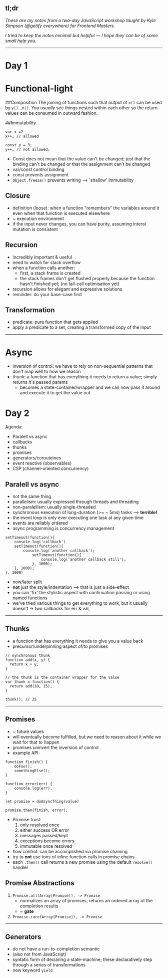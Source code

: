 ## tl;dr
_These are my notes from a two-day JavaScript workshop taught by Kyle Simpson (@getify everywhere) for Frontend Masters._

_I tried to keep the notes minimal but helpful — I hope they can be of some small help you._

-----
# Day 1
# Functional-light
##Composition
The joining of functions such that output of `x()` can be used by `y()`...`n()`. You *usually* see things nested within each other so the return values can be consumed in outward fashion.

##Immutability
```
var x =2
x++; // allowed

const y = 3;
y++; // not allowed;
```
- Const does not mean that the value can't be changed; just that the binding can't be changed or that the assignment can't be changed
- var/const control binding
- const prevents assignment
- `Object.freeze()` prevents writing --> 'shallow' immutability


## Closure
- definition (loose): when a function "remembers" the variables around it even when that function is executed elsewhere
- ~ execution environment
- if the input never changes, you can have purity, assuming interal mutation is consistent

## Recursion
- incredibly important & useful
- need to watch for stack overflow
- when a function calls another:
	- first, a stack frame is created
    - the stack frames don't get flushed properly because the function hasn't finished yet; (no tail-call optimisation yet)
 - recursion allows for elegant and expressive solutions
 - reminder: do your base-case first
 
 ## Transformation
 - predicate: pure function that gets applied
 - apply a predicate to a set, creating a transformed copy of the input

-----

# Async
- inversion of control: we have to rely on non-sequential patterns that don't map well to how we reason
- thunk: a function that has everything it needs to return a value; simply returns it's passed params
   - becomes a state-container/wrapper and we can now pass it around and execute it to get the value out


# Day 2
Agenda: 
- Paralell vs async
- callbacks
- thunks
- promises
- generators/corouteines
- event reactive (observables)
- CSP (channel-oriented concurrency)

## Paralell vs async
- not the same thing
- parallelism: usually expressed through threads and threading
- non-paralellism: usually single-threaded
- synchronous execution of long-duration (>= ~ 5ms) tasks --> **terrible!**
- the event loop is only ever executing one task at any given time
- events are reliably ordered
- async programming is concurrency management

```
setTimeout(function(){
	console.log('callback')
    setTimeout(function(){
		console.log('another callback');
            setTimeout(function(){
				console.log('another callback still');
			}, 1000);
	}, 1000);
}, 1000)
```

- now/later split
- **not** just the style/indentation —> that is just a side-effect
- you can 'fix' the stylistic aspect with continuation passing or using named functions
- we've tried various things to get everything to work, but it usually doesn't -> two callbacks for err & val, 
-----

## Thunks
- a function that has everything it needs to give you a value back
- precursor/underpinning aspect of/to promises

```
// synchronous thunk
function add(x, y) {
  return x + y;
}

// the thunk is the container wrapper for the value
var thunk = function() {
  return add(10, 15);
}

thunk(); // 25
```
-----

## Promises
- ~ future values
- will eventually become fulfilled, but we need to reason about it while we wait for that to happen
- promises uninvert the inversion of control
- example API:

```
function finish() {
	doFoo();
    somethingElse();
}

function error(err) {
	console.log(err);
}

let promise = doAsyncThing(value)

promise.then(finish, error);
```

- Promise trust: 
   1. only resolved once
   2. either success OR error
   3. messages passed/kept
   4. exceptions become errors
   5. immutable once resolved
- flow control: can be accomplished via promise chaining
- try to **not** use tons of inline function calls in promise chains
- each `.then()` call returns a new promise using the default `resolve()` handler

## Promise Abstractions
1. `Promise.all(Array[Promise]), -> Promise`
	- normalizes an array of promises, returns an ordered array of the completion results
    - ~ **gate**
2. `Promise.race(Array[Promise]), -> Promise`

-----

## Generators
- do not have a run-to-completion semantic
- (also not from JavaScript)
- syntatic form of declaring a state-machine; these declaratively step through a series of transformations
- new keyword `yield`


